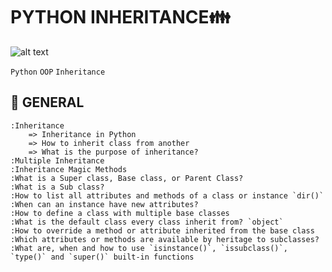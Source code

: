 # PYTHON INHERITANCE:family:

![alt text](https://th.bing.com/th/id/R.568e2d4e0e24435d5a810da285116d64?rik=rEiZnIUF98Kjjw&pid=ImgRaw&r=0)

`Python` `OOP` `Inheritance`

## :book: GENERAL

	:Inheritance
		=> Inheritance in Python
		=> How to inherit class from another
		=> What is the purpose of inheritance?
	:Multiple Inheritance
	:Inheritance Magic Methods
	:What is a Super class, Base class, or Parent Class?
	:What is a Sub class?
	:How to list all attributes and methods of a class or instance `dir()`
	:When can an instance have new attributes?
	:How to define a class with multiple base classes
	:What is the default class every class inherit from? `object`
	:How to override a method or attribute inherited from the base class
	:Which attributes or methods are available by heritage to subclasses?
	:What are, when and how to use `isinstance()`, `issubclass()`, `type()` and `super()` built-in functions
